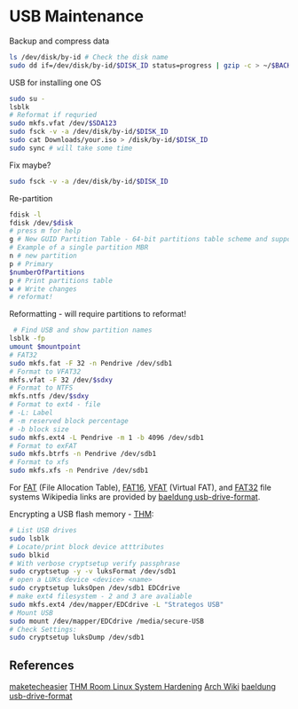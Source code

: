 # USB Maintenance


Backup and compress data
```bash
ls /dev/disk/by-id # Check the disk name
sudo dd if=/dev/disk/by-id/$DISK_ID status=progress | gzip -c > ~/$BACKUP_NAME.img.gz
````

USB for installing one OS
```bash
sudo su -
lsblk
# Reformat if requried
sudo mkfs.vfat /dev/$SDA123
sudo fsck -v -a /dev/disk/by-id/$DISK_ID
sudo cat Downloads/your.iso > /disk/by-id/$DISK_ID
sudo sync # will take some time
```

Fix maybe?
```bash
sudo fsck -v -a /dev/disk/by-id/$DISK_ID
```

Re-partition
```bash
fdisk -l 
fdisk /dev/$disk
# press m for help
g # New GUID Partition Table - 64-bit partitions table scheme and supports up to 128 primary partitions
# Example of a single partition MBR
n # new partition
p # Primary
$numberOfPartitions
p # Print partitions table
w # Write changes
# reformat!
```


Reformatting - will require partitions to reformat!
```bash
 # Find USB and show partition names
lsblk -fp
umount $mountpoint
# FAT32
sudo mkfs.fat -F 32 -n Pendrive /dev/sdb1
# Format to VFAT32
mkfs.vfat -F 32 /dev/$sdxy 
# Format to NTFS
mkfs.ntfs /dev/$sdxy 
# Format to ext4 - file
# -L: Label
# -m reserved block percentage
# -b block size
sudo mkfs.ext4 -L Pendrive -m 1 -b 4096 /dev/sdb1
# Format to exFAT
sudo mkfs.btrfs -n Pendrive /dev/sdb1
# Format to xfs
sudo mkfs.xfs -n Pendrive /dev/sdb1
```
For [FAT](https://en.wikipedia.org/wiki/File_Allocation_Table) (File Allocation Table), [FAT16](https://en.wikipedia.org/wiki/File_Allocation_Table#FAT16), [VFAT](https://en.wikipedia.org/wiki/File_Allocation_Table#VFAT) (Virtual FAT), and [FAT32](https://www.baeldung.com/cs/ntfs-vs-fat32-vs-exfat#fat32) file systems Wikipedia links are provided by [baeldung usb-drive-format](https://www.baeldung.com/linux/usb-drive-format).


Encrypting a USB flash memory - [THM](https://tryhackme.com/room/linuxsystemhardening):
```bash
# List USB drives
sudo lsblk
# Locate/print block device atttributes
sudo blkid
# With verbose cryptsetup verify passphrase 
sudo cryptsetup -y -v luksFormat /dev/sdb1
# open a LUKs device <device> <name>
sudo cryptsetup luksOpen /dev/sdb1 EDCdrive
# make ext4 filesystem - 2 and 3 are avaliable
sudo mkfs.ext4 /dev/mapper/EDCdrive -L "Strategos USB"
# Mount USB
sudo mount /dev/mapper/EDCdrive /media/secure-USB
# Check Settings:
sudo cryptsetup luksDump /dev/sdb1
```

## References

[maketecheasier](https://www.maketecheasier.com/repair-corrupted-usb-drive-linux/)
[THM Room Linux System Hardening](https://tryhackme.com/room/linuxsystemhardening)
[Arch Wiki](https://wiki.archlinux.org/title/USB_flash_installation_medium)
[baeldung usb-drive-format](https://www.baeldung.com/linux/usb-drive-format)